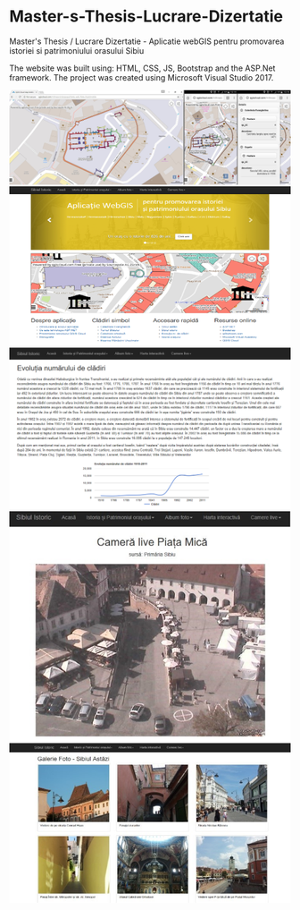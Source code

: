 # Master-s-Thesis-Lucrare-Dizertatie
Master's Thesis / Lucrare Dizertatie - Aplicatie webGIS pentru promovarea istoriei si patrimoniului orasului Sibiu

The website was built using: HTML, CSS, JS, Bootstrap and the ASP.Net framework. The project was created using Microsoft Visual Studio 2017.

![Image description](https://raw.githubusercontent.com/mihneacristian/Master-s-Thesis-Lucrare-Dizertatie/master/Imagini/Word/Desktop.jpg)
![Image description](https://raw.githubusercontent.com/mihneacristian/Master-s-Thesis-Lucrare-Dizertatie/master/Imagini/Word/1.png)
![Image description](https://raw.githubusercontent.com/mihneacristian/Master-s-Thesis-Lucrare-Dizertatie/master/Imagini/Word/2.png)
![Image description](https://raw.githubusercontent.com/mihneacristian/Master-s-Thesis-Lucrare-Dizertatie/master/Imagini/Word/3.jpg)
![Image description](https://raw.githubusercontent.com/mihneacristian/Master-s-Thesis-Lucrare-Dizertatie/master/Imagini/Word/4.jpg)
